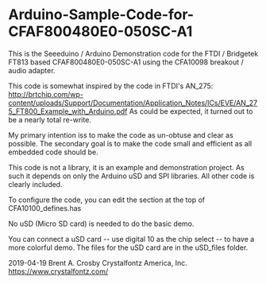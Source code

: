 # Arduino-Sample-Code-for-CFAF800480E0-050SC-A1
This is the Seeeduino / Arduino Demonstration code for the FTDI / Bridgetek FT813 based CFAF800480E0-050SC-A1 using the CFA10098 breakout / audio adapter.

This code is somewhat inspired by the code in FTDI's AN_275:
http://brtchip.com/wp-content/uploads/Support/Documentation/Application_Notes/ICs/EVE/AN_275_FT800_Example_with_Arduino.pdf
As could be expected, it turned out to be a nearly total re-write.

My primary intention iss to make the code as un-obtuse and clear as possible. The secondary goal is to make the code small and efficient as all embedded code should be.

This code is not a library, it is an example and demonstration project. As such it depends on only the Arduino uSD and SPI libraries. All other code is clearly included.

To configure the code, you can edit the section at the top of CFA10100_defines.has

No uSD (Micro SD card) is needed to do the basic demo.

You can connect a uSD card -- use digital 10 as the chip select -- to have a more colorful demo. The files for the uSD card are in the uSD_files folder.

2019-04-19
Brent A. Crosby
Crystalfontz America, Inc.
https://www.crystalfontz.com/
